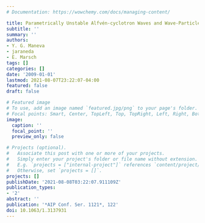 ```yaml
---
# Documentation: https://wowchemy.com/docs/managing-content/

title: Parametrically Unstable Alfvén-cyclotron Waves and Wave-Particle Interactions in the Solar Corona and Solar Wind
subtitle: ''
summary: ''
authors:
- Y. G. Maneva
- jaraneda
- E. Marsch
tags: []
categories: []
date: '2009-01-01'
lastmod: 2021-08-07T23:22:07-04:00
featured: false
draft: false

# Featured image
# To use, add an image named `featured.jpg/png` to your page's folder.
# Focal points: Smart, Center, TopLeft, Top, TopRight, Left, Right, BottomLeft, Bottom, BottomRight.
image:
  caption: ''
  focal_point: ''
  preview_only: false

# Projects (optional).
#   Associate this post with one or more of your projects.
#   Simply enter your project's folder or file name without extension.
#   E.g. `projects = ["internal-project"]` references `content/project/deep-learning/index.md`.
#   Otherwise, set `projects = []`.
projects: []
publishDate: '2021-08-08T03:22:07.911109Z'
publication_types:
- '2'
abstract: ''
publication: '*AIP Conf. Ser. 1121*, 122'
doi: 10.1063/1.3137931
---
```

